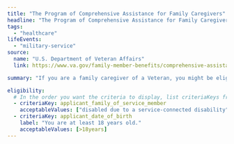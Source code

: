 ```yaml
---
title: "The Program of Comprehensive Assistance for Family Caregivers"
headline: "The Program of Comprehensive Assistance for Family Caregivers"
tags:
  - "healthcare"
lifeEvents:
  - "military-service"
source:
  name: "U.S. Department of Veteran Affairs"
  link: https://www.va.gov/family-member-benefits/comprehensive-assistance-for-family-caregivers/

summary: "If you are a family caregiver of a Veteran, you might be eligible for a financial stipend, access to health insurance, mental health counseling, caregiver training, and respite care."

eligibility:
  # In the order you want the criteria to display, list criteriaKeys from the csv here, each followed by a comma-separated list of which values indicate eligibility for that criteria. Wrap individual values in quotes if they have inner commas.
  - criteriaKey: applicant_family_of_service_member
    acceptableValues: ["disabled due to a service-connected disability"]
  - criteriaKey: applicant_date_of_birth
    label: "You are at least 18 years old."
    acceptableValues: [>18years]
---
```

